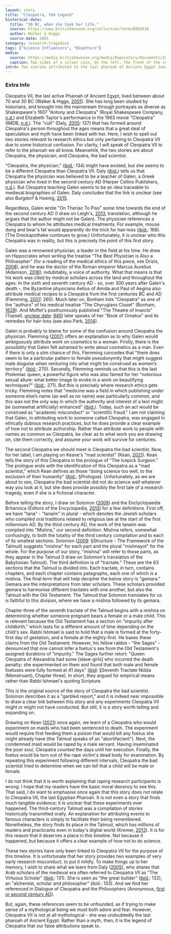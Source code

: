 ```yaml
---
layout: story
title: "Cleopatra, the Legend"
historical-date:
  title: "30 BC, when she took her life."
  source: https://www.britishmuseum.org/collection/term/BIB2618
  author: Walker & Higgs
  source-date: 2001
category: research-tragedies
tags: ["Science Influencers", "Bioethics"]
media:
  source: https://media.britishmuseum.org/media/Repository/Documents/2014_10/15_6/f80b523f_7949_4fa7_a4bd_a3c5006f5f1c/mid_00916822_001.jpg
  caption: Two sides of a silver coin. On the left, the front of the coin depicts a bust of Cleopatra VII, who faces right and wears a diadem. The  border of dots. On the right, the reverse of the coin shows an eagle standing on a thunderbolt, facing left. Behind the eagle, there is aa palm branch on one side and a dove on the other. © The Trustees of the British Museum.
intro: Two stories attributed to the last pharoah of Ancient Egypt teach us about authorship in science, but also of a terrible research tragedy.
---
```


### Extra Info

Cleopatra VII, the last active Pharoah of Ancient Egypt, lived between about 70 and 30 BC (Walker & Higgs, [2001](https://www.britishmuseum.org/collection/term/BIB2618)). She has long been studied by historians, and brought into the mainstream through portrayals as diverse as Shakespeare's 1607 "Antony and Cleopatra" (Royal Shakespeare Company, [n.d.](https://www.rsc.org.uk/shakespeares-plays/timeline)) and Elizabeth Taylor's performance in the 1963 movie "Cleopatra" (IMDB, [n.d.](https://www.imdb.com/title/tt0056937/)). The "cult" (Daly, [2005](https://www.routledge.com/Egyptology-The-Missing-Millennium-Ancient-Egypt-in-Medieval-Arabic-Writings/Daly/p/book/9781598742800): 137) that has formed around Cleopatra's person throughout the ages means that a great deal of speculation and myth have been linked with her. Here, I wish to spell out two stories relevant to research ethics but only pertaining to Cleopatra VII due to some historical confusion. For clarity, I will speak of Cleopatra VII to refer to the pharoah we all know. Meanwhile, the two stories are about Cleopatra, the physician; and Cleopatra, the bad scientist.

"Cleopatra, the physician," ([ibid.](https://www.routledge.com/Egyptology-The-Missing-Millennium-Ancient-Egypt-in-Medieval-Arabic-Writings/Daly/p/book/9781598742800): 134) might have existed, but she seems to be a different Cleopatra than Cleopatra VII. Daly ([ibid.](https://www.routledge.com/Egyptology-The-Missing-Millennium-Ancient-Egypt-in-Medieval-Arabic-Writings/Daly/p/book/9781598742800)) tells us that Cleopatra the physician was believed to be a teacher of Galen, a Greek physician who lived in the second century AD (Harper Collins Publishers, [n.d.](https://www.collinsdictionary.com/dictionary/english/galen)). But Cleopatra teaching Galen seems to be an idea traceable to medieval biographies of Galen. Daly concludes that the link is unclear (see also Burgdorf & Hoenig, [2015](https://10.1001/jamadermatol.2014.2239).

Regardless, Galen wrote "On Theriac To Piso" some time towards the end of the second century AD (I draw on Leigh's, [2013](https://ore.exeter.ac.uk/repository/bitstream/handle/10871/13641/LeighR.pdf?sequence=1), translation, although he argues that the author might not be Galen). The physician references a Cleopatra to whom he attributes medical treatments. For example, mouse dung and bear's fat would apparently do the trick for hair-loss ([ibid.](https://ore.exeter.ac.uk/repository/bitstream/handle/10871/13641/LeighR.pdf?sequence=1): 168). (The Dreckapotheke continues to grow.) Unfortunately, it is unclear who this Cleopatra was in reality, but this is precisely the point of this first story.

Galen was a renowned physician, a leader in the field at his time. He drew on Hippocrates when writing the treatise “The Best Physician is Also a Philosopher” (for a reading of the medical ethics of this piece, see Drizis, [2008](https://pubmed.ncbi.nlm.nih.gov/20102254/)), and he was the doctor of the Roman emperor Marcus Aurelius (Adamson, [2016](https://philosophynow.org/issues/114/The_Best_Doctor_is_Also_a_Philosopher)); indubitably, a voice of authority. What that means is that his work was cited by medical scholars across the land and throughout the ages. In the sixth and seventh century AD - so, over 300 years after Galen's death -, the Byzantine physicians Aetius of Amida and Paul of Aegina also attribute medical recipes to a Cleopatra from the first centuries BC and AD (Flemming, [2007]( https://doi.org/10.1017/S0009838807000225): 265). Much later on, Bonham lists "Cleopatra" as one of the "authors" of his medical treatise "The Chyrugians Closet" (Bonham, [1629](http://name.umdl.umich.edu/A16362.0001.001)). And Moffet's posthumously published "The Theatre of Insects" (Topsell, [unclear date](http://name.umdl.umich.edu/A42668.0001.001): [945](https://quod.lib.umich.edu/cgi/t/text/pageviewer-idx?cc=eebo;c=eebo;idno=a42668.0001.001;node=A42668.0001.001:14;seq=912;submit=Go;type=simple;vid=57077;q1=cleopatra;page=root;view=text)) later speaks of her "Book of Ornatus" and its remedies for hair-loss (see also Park, [2014](https://recipes.hypotheses.org/3434)).

Galen is probably to blame for some of the confusion around Cleopatra the physician. Flemming ([2007]( https://doi.org/10.1017/S0009838807000225)) offers an explanation as to why Galen would ambiguously attribute work on cosmetics to a woman. Firstly, there is the possibility that Galen felt ashamed to write about cosmetics as a man. Even if there is only a slim chance of this, Flemming concedes that "there does seem to be a particular pattern to female pseudonymity that might suggest male disguise when venturing into what might be construed as women’s territory" ([ibid.]( https://doi.org/10.1017/S0009838807000225): 270). Secondly, Flemming reminds us that this is the last Ptolemiac queen, a powerful figure who was also famed for her "notorious sexual allure: what better image to evoke in a work on beautifying techniques?" ([ibid.]( https://doi.org/10.1017/S0009838807000225): 271). But this is precisely where research ethics gets tricky. Flemming notes that "medicine was a field in which publishing under someone else’s name (as well as no name) was particularly common, and this was not the only way in which the authority and interest of a text might be (somewhat artificially) enhanced" ([ibid.]( https://doi.org/10.1017/S0009838807000225)). Today, such an act would be construed as "academic misconduct" or "scientific fraud." I am not claiming that Galen, in attributing work to someone called Cleopatra, was engaged in ethically dubious research practices, but he does provide a clear example of how not to attribute authorship. Rather than attribute work to people with names as common as Cleopatra, be clear as to what work you are drawing on, cite them correctly, and assume your work will survive for centuries.

The second Cleopatra we should meet is Cleopatra the bad scientist. Now, for her label, I am playing on Keane's "mad scientist" (Kean, [2021](https://www.hachette.co.uk/titles/sam-kean-2/the-icepick-surgeon/9780316496506/)). Kean tells the story of this Cleopatra in the prologue of "The Icepick Surgeon." The prologue ends with the identification of this Cleopatra as a "mad scientist," which Kean defines as those "doing science too well, to the exclusion of their humanity" ([ibid.](https://www.hachette.co.uk/titles/sam-kean-2/the-icepick-surgeon/9780316496506/): §Prologue). Unfortunately, as we are about to see, Cleopatra the bad scientist did not do science well whatever way you look at it, but she does provide possibly the first tale of a research tragedy, even if she is a fictional character.

Before telling the story, I draw on Solomon ([2009](https://www.penguin.co.uk/books/604/60424/the-talmud/9780141441788.html)) and the Enclyclopaedia Britannica (Editors of the Encyclopedia, [2013](https://www.britannica.com/topic/tanna-Judaic-scholar)) for a few definitions. First off, we have "tana" - "tanaim" in plural - which denotes the Jewish scholars who compiled oral traditions related to religious law at the start of the first millennium AD. By the third century AD, the work of the tanaim was compiled into "Mishna," our second definition. Mishna refers, somewhat confusingly, to both the totality of the third century compilation and to each of its smallest sections. Solomon ([2009](https://www.penguin.co.uk/books/604/60424/the-talmud/9780141441788.html): §Structure - The Framework of the Talmud) suggests "mishna" for each part and the plural "mishnayot" for the whole. For the purpose of our story, "mishna" will refer to those parts, as they appear in the Talmud (I draw on Solomon's translation of the Babylonian Talmud). The third definition is of "tractate." These are the 63 sections that the Talmud is divided into. Each tractate, in turn, contains chapters, and each chapter contains patagraphs, each one of which is a mishna. The final term that will help decipher the below story is "gemara." Gemara are the interpretations from later scholars. These scholars provided gemara to harmonise different tractates with one another, but also the Talmud with the Old Testament. The Talmud that Solomon translates for us is faithful to this division, where we have a mishna followed by its gemara.

Chapter three of the seventh tractate of the Talmud begins with a mishna on determining whether someone pregnant bears a female or a male child. This is relevant because the Old Testament has a section on "impurity after childbirth," which lasts for a different amount of time depending on the child's sex. Rabbi Ishmael is said to hold that a male is formed at the forty-first day of gestation, and a female at the eighty-first. He bases these claims from the Old Testament. However, his fellow rabbis - "the Sages" - denounced that one cannot infer a foetus's sex from the Old Testament's assigned durations of "impurity." The Sages further retort: "Queen Cleopatra of Alexandria had some [slave-girls] who incurred the death penalty; she experimented on them and found that both male and female foetuses were fully formed at 41 days" ([ibid](https://www.penguin.co.uk/books/604/60424/the-talmud/9780141441788.html): §Seventh Tractate Nidda (Menstruant), Chapter three). In short, they argued for empirical means rather than Rabbi Ishmael's quoting Scripture.

This is the original source of the story of Cleopatra the bad scientist. Solomon describes it as a "garbled report," and it is indeed near impossible to draw a clear link between this story and any experiments Cleopatra VII might or might not have conducted. But still, it is a story worth telling and expanding on.

Drawing on Kean ([2021](https://www.hachette.co.uk/titles/sam-kean-2/the-icepick-surgeon/9780316496506/)) once again, we learn of a Cleopatra who would experiment on maids who had been sentenced to death. The experiment would require first feeding them a poison that would kill any foetus she might already have (the Talmud speaks of an "abortifacient"). Next, the condemned maid would be raped by a male servant. Having inseminated the poor soul, Cleopatra counted the days until her execution. Finally, the foetus would be torn out of the rape victim's dead body for examination. By repeating this experiment following different intervals, Cleopatra the bad scientist tried to determine when we can tell that a child will be male or female.

I do not think that it is worth explaining that raping research participants is wrong. I hope that my readers have the basic moral decency to see this. That said, I do want to emphasise once again that this story does not relate to Cleopatra VII, the last Egyptian Pharoah. It is not even a story that finds much tangible evidence; it is unclear that these experiments ever happened. The third-century Talmud was a compilation of stories historically transmitted orally. An explanation for attributing events to famous characters is simply to facilitate their being remembered. Nonetheless, the story finds its place in the Talmud, which has millions of readers and practicants even in today's digital world (Kremer, [2013](https://www.bbc.co.uk/news/magazine-24367959)). It is for this reason that it deserves a place in this timeline. Not because it happened, but because it offers a clear example of how not to do science.

These two stories have only been linked to Cleopatra VII for the purpose of this timeline. It is unfortunate that her story provides two examples of very early research misconduct, to put it mildly. To make things up to her memory, I wish to share what we learn from Daly ([2005](https://www.routledge.com/Egyptology-The-Missing-Millennium-Ancient-Egypt-in-Medieval-Arabic-Writings/Daly/p/book/9781598742800)), who shares that Arab scholars of the medieval era often referred to Cleopatra VII as "The Virtuous Scholar" ([ibid.](https://www.routledge.com/Egyptology-The-Missing-Millennium-Ancient-Egypt-in-Medieval-Arabic-Writings/Daly/p/book/9781598742800): 131). She is seen as "the great builder" ([ibid.](https://www.routledge.com/Egyptology-The-Missing-Millennium-Ancient-Egypt-in-Medieval-Arabic-Writings/Daly/p/book/9781598742800): 132), an "alchemist, scholar and philosopher" (ibid.: 133). And we find her referenced in Dialogue of Cleopatra and the Philosophers (Anonymous, [first or second century AD](https://doi.org/10.1017/CBO9781107050846.006)).

But, again, these references seem to be unfounded, as if trying to make sense of a mythological being we must both adore and fear. However, Cleopatra VII is not at all mythological - she was undoubtedly the last pharoah of Ancient Egypt. Rather than a myth, then, it is the legend of Cleopatra that our false attributions speak to.

